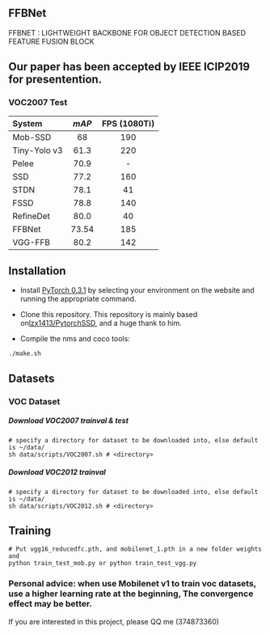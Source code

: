 ## FFBNet
FFBNET : LIGHTWEIGHT BACKBONE FOR OBJECT DETECTION BASED FEATURE FUSION BLOCK

## Our paper has been accepted by IEEE ICIP2019 for presentention.

### VOC2007 Test
| System                                   |  *mAP*   | **FPS** (1080Ti) |
| :--------------------------------------- | :------: | :-----------------------: |
| Mob-SSD |   68   |            190             |
| Tiny-Yolo v3 |   61.3   |           220             |
| Pelee |   70.9   |            -             |
| SSD |   77.2   |            160            |
| STDN | 78.1 |            41             |
| FSSD | 78.8 |            140             |
| RefineDet |  80.0  |     40      |
| FFBNet |   73.54   |       185        |
| VGG-FFB |   80.2   |      142        |

## Installation
- Install [PyTorch 0.3.1](http://pytorch.org/) by selecting your environment on the website and running the appropriate command.
- Clone this repository. This repository is mainly based on[lzx1413/PytorchSSD](https://github.com/lzx1413/PytorchSSD), and a huge thank to him.

- Compile the nms and coco tools:
```Shell
./make.sh
```

## Datasets

### VOC Dataset
##### Download VOC2007 trainval & test

```Shell
# specify a directory for dataset to be downloaded into, else default is ~/data/
sh data/scripts/VOC2007.sh # <directory>
```

##### Download VOC2012 trainval

```Shell
# specify a directory for dataset to be downloaded into, else default is ~/data/
sh data/scripts/VOC2012.sh # <directory>
```

## Training
```Shell
# Put vgg16_reducedfc.pth, and mobilenet_1.pth in a new folder weights and 
python train_test_mob.py or python train_test_vgg.py
```
### Personal advice: when use Mobilenet v1 to train voc datasets, use a higher learning rate at the beginning, The convergence effect may be better.

If you are interested in this project, please QQ me (374873360)
